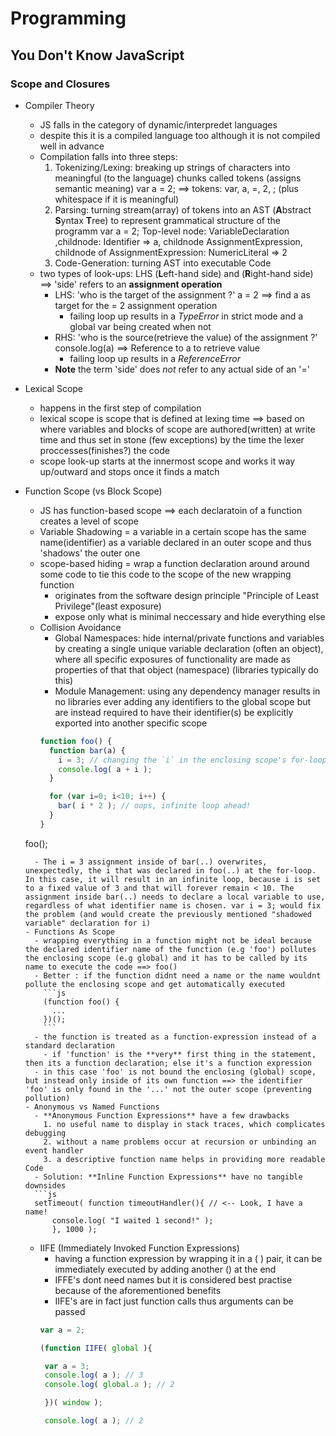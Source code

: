 # Programming

## You Don't Know JavaScript
### Scope and Closures
* Compiler Theory
  - JS falls in the category of dynamic/interpredet languages
  - despite this it is a compiled language too although it is not compiled well in advance
  - Compilation falls into three steps:
    1. Tokenizing/Lexing: breaking up strings of characters into meaningful (to the language) chunks called tokens (assigns semantic meaning)
       var a = 2; ==> tokens: var, a, =, 2, ; (plus whitespace if it is meaningful)
    2. Parsing: turning stream(array) of tokens into an AST (**A**bstract **S**yntax **T**ree) to represent grammatical structure of the programm
       var a = 2; Top-level node: VariableDeclaration ,childnode: Identifier => a, childnode AssignmentExpression, childnode of AssignmentExpression: NumericLiteral => 2 
    3. Code-Generation: turning AST into executable Code
  - two types of look-ups: LHS (**L**eft-hand side) and (**R**ight-hand side) ==> 'side' refers to an **assignment operation**
    * LHS: 'who is the target of the assignment ?' a = 2 ==> find a as target for the = 2 assignment operation
      - failing loop up results in a *TypeError* in strict mode and a global var being created when not
    * RHS: 'who is the source(retrieve the value) of the assignment ?' console.log(a) ==> Reference to a to retrieve value
      - failing loop up results in a *ReferenceError*
    * **Note** the term 'side' does *not* refer to any actual side of an '='

* Lexical Scope
  - happens in the first step of compilation
  - lexical scope is scope that is defined at lexing time ==> based on where variables and blocks of scope are authored(written) at write time and thus set in stone (few exceptions) by the time the lexer proccesses(finishes?) the code 
  - scope look-up starts at the innermost scope and works it way up/outward and stops once it finds a match

* Function Scope (vs Block Scope)
  - JS has function-based scope ==> each declaratoin of a function creates a level of scope
  - Variable Shadowing = a variable in a certain scope has the same name(identifier) as a variable declared in an outer scope and thus 'shadows' the outer one
  - scope-based hiding = wrap a function declaration around around some code to tie this code to the scope of the new wrapping function
    - originates from the software design principle "Principle of Least Privilege"(least exposure)
    - expose only what is minimal neccessary and hide everything else
  - Collision Avoidance
    - Global Namespaces: hide internal/private functions and variables by creating a single unique variable declaration (often an object), where all specific exposures of functionality are made as properties of that that object (namespace) (libraries typically do this)
    - Module Management: using any dependency manager results in no libraries ever adding any identifiers to the global scope but are instead required to have their identifier(s) be explicitly exported into another specific scope
    ```js
    function foo() {
      function bar(a) {
        i = 3; // changing the `i` in the enclosing scope's for-loop
        console.log( a + i );
      }

      for (var i=0; i<10; i++) {
        bar( i * 2 ); // oops, infinite loop ahead!
      }
    }

  foo();
  ```
    - The i = 3 assignment inside of bar(..) overwrites, unexpectedly, the i that was declared in foo(..) at the for-loop. In this case, it will result in an infinite loop, because i is set to a fixed value of 3 and that will forever remain < 10. The assignment inside bar(..) needs to declare a local variable to use, regardless of what identifier name is chosen. var i = 3; would fix the problem (and would create the previously mentioned "shadowed variable" declaration for i) 
  - Functions As Scope
    - wrapping everything in a function might not be ideal because the declared identifier name of the function (e.g 'foo') pollutes the enclosing scope (e.g global) and it has to be called by its name to execute the code ==> foo()
    - Better : if the function didnt need a name or the name wouldnt pollute the enclosing scope and get automatically executed
      ```js
      (function foo() {
        ... 
      })();
      ```
    - the function is treated as a function-expression instead of a standard declaration 
      - if 'function' is the **very** first thing in the statement, then its a function declaration; else it's a function expression
    - in this case 'foo' is not bound the enclosing (global) scope, but instead only inside of its own function ==> the identifier 'foo' is only found in the '...' not the outer scope (preventing pollution)
  - Anonymous vs Named Functions
    - **Anonymous Function Expressions** have a few drawbacks
      1. no useful name to display in stack traces, which complicates debugging
      2. without a name problems occur at recursion or unbinding an event handler
      3. a descriptive function name helps in providing more readable Code
    - Solution: **Inline Function Expressions** have no tangible downsides
    ```js
    setTimeout( function timeoutHandler(){ // <-- Look, I have a name!
        console.log( "I waited 1 second!" );
        }, 1000 );
    ```
  - IIFE (Immediately Invoked Function Expressions)
    - having a function expression by wrapping it in a ( ) pair, it can be immediately executed by adding another () at the end
    - IFFE's dont need names but it is considered best practise because of the aforementioned benefits 
    - IIFE's are in fact just function calls thus arguments can be passed
    ```js
    var a = 2;

    (function IIFE( global ){

     var a = 3;
     console.log( a ); // 3
     console.log( global.a ); // 2

     })( window );

     console.log( a ); // 2
    ```
